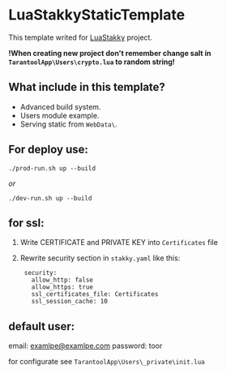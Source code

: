# LuaStakkyStaticTemplate

This template writed for [LuaStakky](https://github.com/LuaStakky/LuaStakky) project.

**!When creating new project don't remember change salt in `TarantoolApp\Users\crypto.lua` to random string!**

## What include in this template?

* Advanced build system.
* Users module example.
* Serving static from `WebData\`.

## For deploy use:

`./prod-run.sh up --build`

*or*

`./dev-run.sh up --build`

## for ssl:

1. Write CERTIFICATE and PRIVATE KEY into `Certificates` file
2. Rewrite security section in `stakky.yaml` like this:

        security:
          allow_http: false
          allow_https: true
          ssl_certificates_file: Certificates
          ssl_session_cache: 10 
      
## default user:

email: examlpe@examlpe.com
password: toor

for configurate see `TarantoolApp\Users\_private\init.lua`
